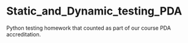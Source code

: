 # Static_and_Dynamic_testing_PDA
Python testing homework that counted as part of our course PDA accreditation.
